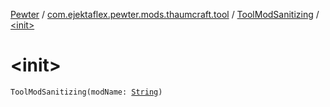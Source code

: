 [Pewter](../../index.md) / [com.ejektaflex.pewter.mods.thaumcraft.tool](../index.md) / [ToolModSanitizing](index.md) / [&lt;init&gt;](./-init-.md)

# &lt;init&gt;

`ToolModSanitizing(modName: `[`String`](https://kotlinlang.org/api/latest/jvm/stdlib/kotlin/-string/index.html)`)`